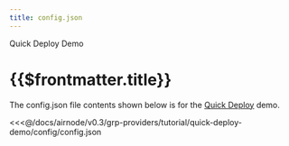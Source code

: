 ```yaml
---
title: config.json
---
```


<TitleSpan>Quick Deploy Demo</TitleSpan>

# {{$frontmatter.title}}

The config.json file contents shown below is for the [Quick Deploy](./) demo.

<<<@/docs/airnode/v0.3/grp-providers/tutorial/quick-deploy-demo/config/config.json
